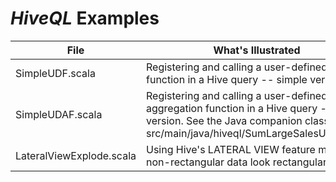 # _HiveQL_ Examples

| File                     | What's Illustrated    |
|--------------------------|-----------------------|
| SimpleUDF.scala          | Registering and calling a user-defined function in a Hive query -- simple version. |
| SimpleUDAF.scala        | Registering and calling a user-defined aggregation function in a Hive query -- simple version. See the Java companion class in src/main/java/hiveql/SumLargeSalesUDAF.java |
| LateralViewExplode.scala | Using Hive's LATERAL VIEW feature make non-rectangular data look rectangular. |